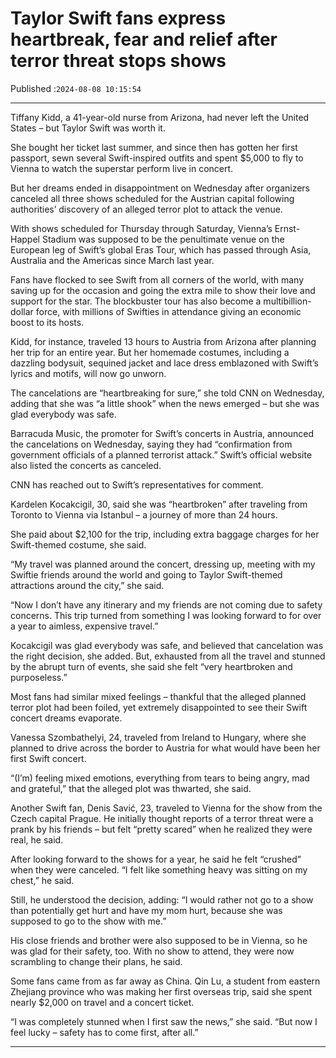 # Taylor Swift fans express heartbreak, fear and relief after terror threat stops shows

Published :`2024-08-08 10:15:54`

---

Tiffany Kidd, a 41-year-old nurse from Arizona, had never left the United States – but Taylor Swift was worth it.

She bought her ticket last summer, and since then has gotten her first passport, sewn several Swift-inspired outfits and spent $5,000 to fly to Vienna to watch the superstar perform live in concert.

But her dreams ended in disappointment on Wednesday after organizers canceled all three shows scheduled for the Austrian capital following authorities’ discovery of an alleged terror plot to attack the venue.

With shows scheduled for Thursday through Saturday, Vienna’s Ernst-Happel Stadium was supposed to be the penultimate venue on the European leg of Swift’s global Eras Tour, which has passed through Asia, Australia and the Americas since March last year.

Fans have flocked to see Swift from all corners of the world, with many saving up for the occasion and going the extra mile to show their love and support for the star. The blockbuster tour has also become a multibillion-dollar force, with millions of Swifties in attendance giving an economic boost to its hosts.

Kidd, for instance, traveled 13 hours to Austria from  Arizona after planning her trip for an entire year. But her homemade costumes, including a dazzling bodysuit, sequined jacket and lace dress emblazoned with Swift’s lyrics and motifs, will now go unworn.

The cancelations are “heartbreaking for sure,” she told CNN on Wednesday, adding that she was “a little shook” when the news emerged – but she was glad everybody was safe.

Barracuda Music, the promoter for Swift’s concerts in Austria, announced the cancelations on Wednesday, saying they had “confirmation from government officials of a planned terrorist attack.” Swift’s official website also listed the concerts as canceled.

CNN has reached out to Swift’s representatives for comment.

Kardelen Kocakcigil, 30, said she was “heartbroken” after traveling from Toronto to Vienna via Istanbul – a journey of more than 24 hours.

She paid about $2,100 for the trip, including extra baggage charges for her Swift-themed costume, she said.

“My travel was planned around the concert, dressing up, meeting with my Swiftie friends around the world and going to Taylor Swift-themed attractions around the city,” she said.

“Now I don’t have any itinerary and my friends are not coming due to safety concerns. This trip turned from something I was looking forward to for over a year to aimless, expensive travel.”

Kocakcigil was glad everybody was safe, and believed that cancelation was the right decision, she added. But, exhausted from all the travel and stunned by the abrupt turn of events, she said she felt “very heartbroken and purposeless.”

Most fans had similar mixed feelings – thankful that the alleged planned terror plot had been foiled, yet extremely disappointed to see their Swift concert dreams evaporate.

Vanessa Szombathelyi, 24, traveled from Ireland to Hungary, where she planned to drive across the border to Austria for what would have been her first Swift concert.

“(I’m) feeling mixed emotions, everything from tears to being angry, mad and grateful,” that the alleged plot was thwarted, she said.

Another Swift fan, Denis Savić, 23, traveled to Vienna for the show from the Czech capital Prague. He initially thought reports of a terror threat were a prank by his friends – but felt “pretty scared” when he realized they were real, he said.

After looking forward to the shows for a year, he said he felt “crushed” when they were canceled. “I felt like something heavy was sitting on my chest,” he said.

Still, he understood the decision, adding: “I would rather not go to a show than potentially get hurt and have my mom hurt, because she was supposed to go to the show with me.”

His close friends and brother were also supposed to be in Vienna, so he was glad for their safety, too. With no show to attend, they were now scrambling to change their plans, he said.

Some fans came from as far away as China. Qin Lu, a student from eastern Zhejiang province who was making her first overseas trip, said she spent nearly $2,000 on travel and a concert ticket.

“I was completely stunned when I first saw the news,” she said. “But now I feel lucky – safety has to come first, after all.”

---

